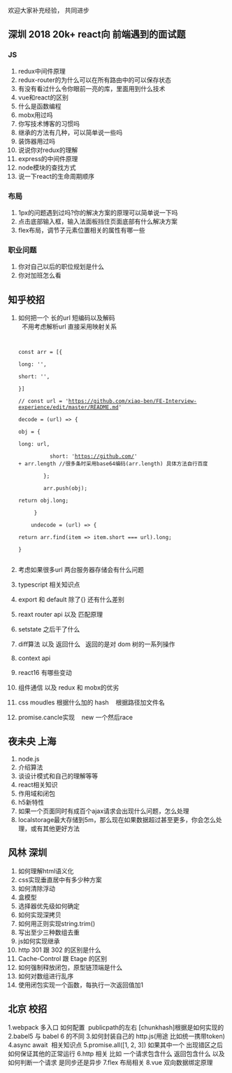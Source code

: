 欢迎大家补充经验， 共同进步


## 深圳 2018 20k+ react向 前端遇到的面试题

### JS
1. redux中间件原理
2. redux-router的为什么可以在所有路由中的可以保存状态
3. 有没有看过什么令你眼前一亮的库，里面用到什么技术
4. vue和react的区别
5. 什么是函数编程
6. mobx用过吗
7. 你写技术博客的习惯吗
8. 继承的方法有几种，可以简单说一些吗
9. 装饰器用过吗
10. 说说你对redux的理解
11. express的中间件原理
12. node模块的查找方式
13. 说一下react的生命周期顺序


### 布局
1. 1px的问题遇到过吗?你的解决方案的原理可以简单说一下吗
2. 点击底部输入框，输入法面板挡住页面底部有什么解决方案
3. flex布局，调节子元素位置相关的属性有哪一些


### 职业问题
1. 你对自己以后的职位规划是什么
2. 你对加班怎么看



## 知乎校招
1. 如何把一个 长的url 短编码以及解码        
    不用考虑解析url  直接采用映射关系
    <pre><code>   
      const arr = [{   
        long: '',   
        short: '',    
      }]    
      // const url = 'https://github.com/xiao-ben/FE-Interview-experience/edit/master/README.md'    
      decode = (url) => {    
         obj = {    
            long: url,    
            short:  'https://github.com/' + arr.length   //很多条时采用base64编码(arr.length) 具体方法自行百度    
         };    
         arr.push(obj);    
         return obj.long;     
      }     
      undecode = (url) => {     
         return arr.find(item => item.short === url).long;    
      }    
    </code></pre>    
  
2. 考虑如果很多url  两台服务器存储会有什么问题
3. typescript 相关知识点 
4. export 和  default 除了{} 还有什么差别
5. reaxt router api 以及 匹配原理
6. setstate 之后干了什么
7. diff算法 以及 返回什么
   返回的是对 dom 树的一系列操作
8. context api
9. react16 有哪些变动
10. 组件通信 以及 redux 和 mobx的优劣
11. css moudles 根据什么加的 hash
    根据路径加文件名
12. promise.cancle实现
    new 一个然后race


## 夜未央 上海
1. node.js  
2. 介绍算法  
3. 谈设计模式和自己的理解等等     
4. react相关知识   
5. 作用域和闭包    
6. h5新特性   
7. 如果一个页面同时有成百个ajax请求会出现什么问题，怎么处理   
8. localstorage最大存储到5m，那么现在如果数据超过甚至更多，你会怎么处理，或有其他更好方法

## 风林 深圳
1. 如何理解html语义化
2. css实现垂直居中有多少种方案
3. 如何清除浮动
4. 盒模型
5. 选择器优先级如何确定
6. 如何实现深拷贝
7. 如何用正则实现string.trim()
8. 写出至少三种数组去重
9. js如何实现继承
10. http 301 跟 302 的区别是什么
11. Cache-Control 跟 Etage 的区别
12. 如何强制释放闭包，原型链顶端是什么
13. 如何对数组进行乱序
14. 使用闭包实现一个函数，每执行一次返回值加1

## 北京 校招 
1.webpack 多入口 如何配置  publicpath的左右 [chunkhash]根据是如何实现的 
2.babel5 与 babel 6 的不同 
3.如何封装自己的 http.js(用途 比如统一携带token)
4.async await  相关知识点
5.promise.all([1, 2, 3]) 如果其中一个 出现错区之后 如何保证其他的正常运行
6.http 相关 比如 一个请求包含什么 返回包含什么 以及如何判断一个请求 是同步还是异步
7.flex 布局相关
8.vue 双向数据绑定原理

